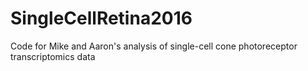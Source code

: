 # SingleCellRetina2016
Code for Mike and Aaron's analysis of single-cell cone photoreceptor transcriptomics data
